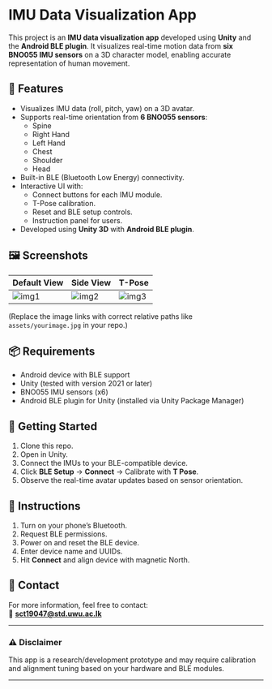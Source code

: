 # IMU Data Visualization App

This project is an **IMU data visualization app** developed using **Unity** and the **Android BLE plugin**. It visualizes real-time motion data from **six BNO055 IMU sensors** on a 3D character model, enabling accurate representation of human movement.

## 📱 Features

- Visualizes IMU data (roll, pitch, yaw) on a 3D avatar.
- Supports real-time orientation from **6 BNO055 sensors**:
  - Spine
  - Right Hand
  - Left Hand
  - Chest
  - Shoulder
  - Head
- Built-in BLE (Bluetooth Low Energy) connectivity.
- Interactive UI with:
  - Connect buttons for each IMU module.
  - T-Pose calibration.
  - Reset and BLE setup controls.
  - Instruction panel for users.
- Developed using **Unity 3D** with **Android BLE plugin**.

## 🖼️ Screenshots

| Default View | Side View | T-Pose |
|--------------|-----------|--------|
| ![img1](assets/screenshot1.jpg) | ![img2](assets/screenshot2.jpg) | ![img3](assets/screenshot3.jpg) |

(Replace the image links with correct relative paths like `assets/yourimage.jpg` in your repo.)

## 📦 Requirements

- Android device with BLE support
- Unity (tested with version 2021 or later)
- BNO055 IMU sensors (x6)
- Android BLE plugin for Unity (installed via Unity Package Manager)

## 🚀 Getting Started

1. Clone this repo.
2. Open in Unity.
3. Connect the IMUs to your BLE-compatible device.
4. Click **BLE Setup** → **Connect** → Calibrate with **T Pose**.
5. Observe the real-time avatar updates based on sensor orientation.

## 🧭 Instructions

1. Turn on your phone’s Bluetooth.
2. Request BLE permissions.
3. Power on and reset the BLE device.
4. Enter device name and UUIDs.
5. Hit **Connect** and align device with magnetic North.

## 📧 Contact

For more information, feel free to contact:  
📩 **sct19047@std.uwu.ac.lk**

---

### ⚠️ Disclaimer

This app is a research/development prototype and may require calibration and alignment tuning based on your hardware and BLE modules.

---
